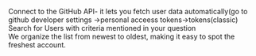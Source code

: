 Connect to the GitHub API- it lets you fetch user data automatically(go to
github developer settings ->personal acceess tokens->tokens(classic)  
Search for Users with criteria mentioned in your question  
We organize the list from newest to oldest, making it easy to spot the
freshest account.
